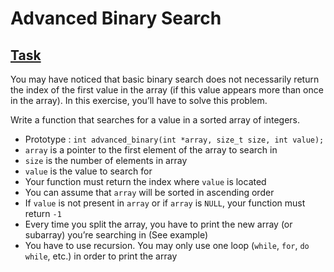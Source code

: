 # Advanced Binary Search

## [Task](./0-advanced_binary.c)

You may have noticed that basic binary search does not necessarily return the index of the first value in the array (if this value appears more than once in the array). In this exercise, you’ll have to solve this problem.

Write a function that searches for a value in a sorted array of integers.

* Prototype : `int advanced_binary(int *array, size_t size, int value);`
* `array` is a pointer to the first element of the array to search in
* `size` is the number of elements in array
* `value` is the value to search for
* Your function must return the index where `value` is located
* You can assume that `array` will be sorted in ascending order
* If `value` is not present in `array` or if `array` is `NULL`, your function must return `-1`
* Every time you split the array, you have to print the new array (or subarray) you’re searching in (See example)
* You have to use recursion. You may only use one loop (`while`, `for`, `do while`, etc.) in order to print the array